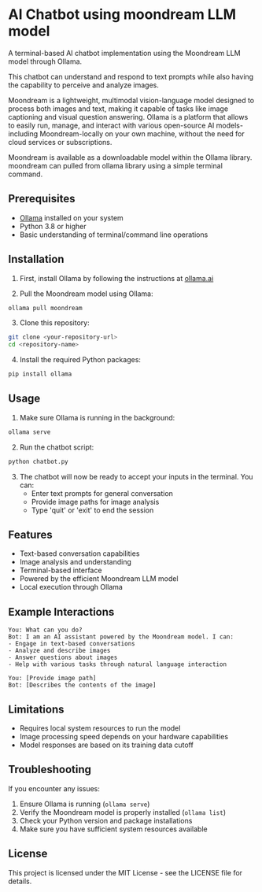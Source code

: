# AI Chatbot using moondream LLM model

A terminal-based AI chatbot implementation using the Moondream LLM model through Ollama. 

This chatbot can understand and respond to text prompts while also having the capability to perceive and analyze images.

Moondream is a lightweight, multimodal vision-language model designed to process both images and text, making it capable of tasks like image captioning and visual question answering. Ollama is a platform that allows to easily run, manage, and interact with various open-source AI models-including Moondream-locally on your own machine, without the need for cloud services or subscriptions.

Moondream is available as a downloadable model within the Ollama library. moondream can pulled from ollama library using a simple terminal command.

## Prerequisites

- [Ollama](https://ollama.ai/) installed on your system
- Python 3.8 or higher
- Basic understanding of terminal/command line operations

## Installation

1. First, install Ollama by following the instructions at [ollama.ai](https://ollama.ai)

2. Pull the Moondream model using Ollama:
```bash
ollama pull moondream
```

3. Clone this repository:
```bash
git clone <your-repository-url>
cd <repository-name>
```

4. Install the required Python packages:
```bash
pip install ollama
```

## Usage

1. Make sure Ollama is running in the background:
```bash
ollama serve
```

2. Run the chatbot script:
```bash
python chatbot.py
```

3. The chatbot will now be ready to accept your inputs in the terminal. You can:
   - Enter text prompts for general conversation
   - Provide image paths for image analysis
   - Type 'quit' or 'exit' to end the session

## Features

- Text-based conversation capabilities
- Image analysis and understanding
- Terminal-based interface
- Powered by the efficient Moondream LLM model
- Local execution through Ollama

## Example Interactions

```
You: What can you do?
Bot: I am an AI assistant powered by the Moondream model. I can:
- Engage in text-based conversations
- Analyze and describe images
- Answer questions about images
- Help with various tasks through natural language interaction

You: [Provide image path]
Bot: [Describes the contents of the image]
```

## Limitations

- Requires local system resources to run the model
- Image processing speed depends on your hardware capabilities
- Model responses are based on its training data cutoff

## Troubleshooting

If you encounter any issues:

1. Ensure Ollama is running (`ollama serve`)
2. Verify the Moondream model is properly installed (`ollama list`)
3. Check your Python version and package installations
4. Make sure you have sufficient system resources available



## License

This project is licensed under the MIT License - see the LICENSE file for details.


